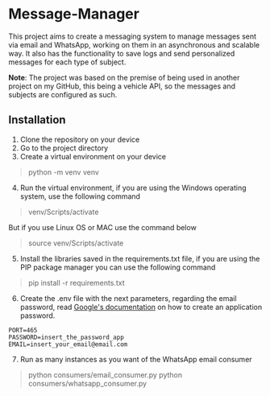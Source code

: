 # Message-Manager

This project aims to create a messaging system to manage messages sent via email and WhatsApp, working on them in an asynchronous and scalable way. It also has the functionality to save logs and send personalized messages for each type of subject.

**Note**: The project was based on the premise of being used in another project on my GitHub, this being a vehicle API, so the messages and subjects are configured as such.

## Installation
1. Clone the repository on your device
2. Go to the project directory
3. Create a virtual environment on your device
> python -m venv venv 

4. Run the virtual environment, if you are using the Windows operating system, use the following command
> venv/Scripts/activate

But if you use Linux OS or MAC use the command below
> source venv/Scripts/activate

5. Install the libraries saved in the requirements.txt file, if you are using the PIP package manager you can use the following command
> pip install -r requirements.txt

6. Create the .env file with the next parameters, regarding the email password, read [Google's documentation](https://support.google.com/mail/answer/185833?hl=en) on how to create an application password.
```
PORT=465
PASSWORD=insert_the_password_app
EMAIL=insert_your_email@email.com
```

7. Run as many instances as you want of the WhatsApp email consumer
> python consumers/email_consumer.py
> python consumers/whatsapp_consumer.py
